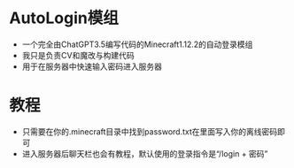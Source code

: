 # AutoLogin模组
- 一个完全由ChatGPT3.5编写代码的Minecraft1.12.2的自动登录模组
- 我只是负责CV和魔改与构建代码
- 用于在服务器中快速输入密码进入服务器
# 教程
- 只需要在你的.minecraft目录中找到password.txt在里面写入你的离线密码即可
- 进入服务器后聊天栏也会有教程，默认使用的登录指令是“/login + 密码”
